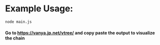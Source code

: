 # Example Usage:

``` node 
node main.js
```

#### Go to https://vanya.jp.net/vtree/ and copy paste the output to visualize the chain
